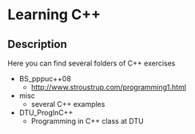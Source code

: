 # Learning C++ 
## Description
Here you can find several folders of C++ exercises
* BS_pppuc++08
	* http://www.stroustrup.com/programming1.html
* misc
	* several C++ examples
* DTU_ProgInC++
	* Programming in C++ class at DTU
